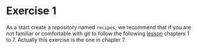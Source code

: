 # Exercise 1
As a start create a repository named `recipes`, we recommend that if you are not familiar or comfortable with git to follow the following [lesson](https://swcarpentry.github.io/git-novice/01-basics.html) chapters 1 to 7. Actually this exercise is the one in chapter 7.  
